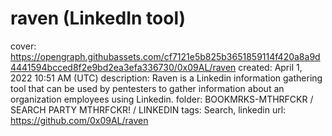 # raven (LinkedIn tool)

cover: https://opengraph.githubassets.com/cf7121e5b825b3651859114f420a8a9d4441594bcced8f2e9bd2ea3efa336730/0x09AL/raven
created: April 1, 2022 10:51 AM (UTC)
description: Raven is a Linkedin information gathering tool that can be used by pentesters to gather information about an organization employees using Linkedin.
folder: BOOKMRKS-MTHRFCKR / SEARCH PARTY MTHRFCKR! / LINKEDIN
tags: Search, linkedin
url: https://github.com/0x09AL/raven